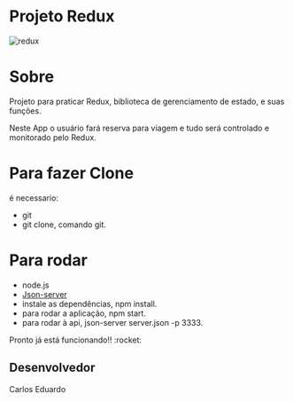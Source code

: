 # Projeto Redux


![redux](https://user-images.githubusercontent.com/93801199/193618334-e336c15e-debb-4bef-b7b2-87e74199b7e6.jpg)

# Sobre 

<p> Projeto para praticar Redux, biblioteca de gerenciamento de estado, e suas funções.</p>
<p> Neste App o usuário fará reserva para viagem e tudo será controlado e monitorado pelo Redux.</p>

# Para fazer Clone

é necessario:

- git
- git clone, comando git.

# Para rodar 

- node.js 
- [Json-server](https://www.npmjs.com/package/json-server)
- instale as dependências, npm install.
- para rodar a aplicação, npm start.
- para rodar à api, json-server server.json -p 3333.

<p>Pronto já está funcionando!! :rocket: </p>

## Desenvolvedor 

Carlos Eduardo

